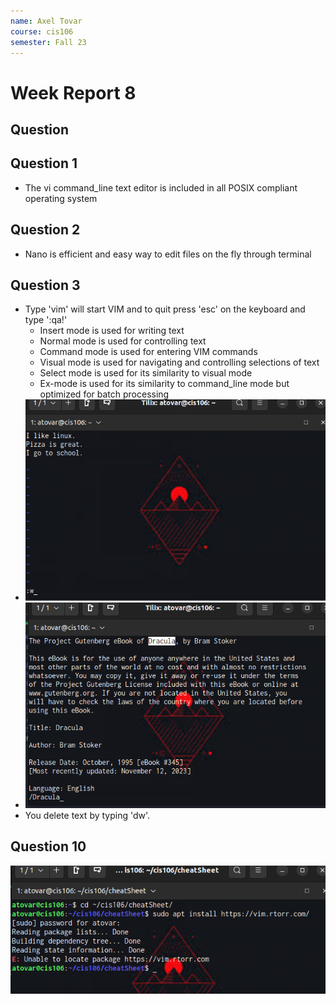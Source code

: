 ```yaml
---
name: Axel Tovar
course: cis106
semester: Fall 23
---
```


# Week Report 8

## Question

## Question 1
* The vi command_line text editor is included in all POSIX compliant operating system

## Question 2
* Nano is efficient and easy way to edit files on the fly through terminal

## Question 3
* Type 'vim' will start VIM and to quit press 'esc' on the keyboard and type ':qa!'
  * Insert mode is used for writing text
  * Normal mode is used for controlling text
  * Command mode is used for entering VIM commands
  * Visual mode is used for navigating and controlling selections of text
  * Select mode is used for its similarity to visual mode
  * Ex-mode is used for its similarity to command_line mode but optimized for batch processing
* ![Question 3](q3.png)
* ![Question 3](q3.2.png)
* You delete text by typing 'dw'.

## Question 10
![Question 10](q10.png)